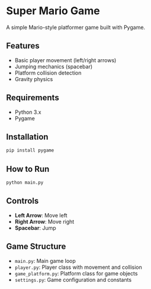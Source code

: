 # Super Mario Game

A simple Mario-style platformer game built with Pygame.

## Features

- Basic player movement (left/right arrows)
- Jumping mechanics (spacebar)
- Platform collision detection
- Gravity physics

## Requirements

- Python 3.x
- Pygame

## Installation

```bash
pip install pygame
```

## How to Run

```bash
python main.py
```

## Controls

- **Left Arrow**: Move left
- **Right Arrow**: Move right
- **Spacebar**: Jump

## Game Structure

- `main.py`: Main game loop
- `player.py`: Player class with movement and collision
- `game_platform.py`: Platform class for game objects
- `settings.py`: Game configuration and constants